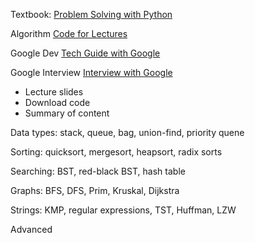 Textbook: [Problem Solving with Python](https://runestone.academy/runestone/books/published/pythonds/index.html)

Algorithm [Code for Lectures](https://algs4.cs.princeton.edu/code/)

Google Dev [Tech Guide with Google](https://techdevguide.withgoogle.com/paths/data-structures-and-algorithms/)

Google Interview [Interview with Google](https://techdevguide.withgoogle.com/paths/interview/)

- Lecture slides
- Download code
- Summary of content 

Data types: stack, queue, bag, union-find, priority quene

Sorting: quicksort, mergesort, heapsort, radix sorts

Searching: BST, red-black BST, hash table

Graphs: BFS, DFS, Prim, Kruskal, Dijkstra

Strings: KMP, regular expressions, TST, Huffman, LZW

Advanced 



